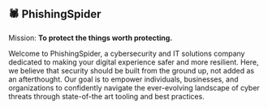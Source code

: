 ## 🕷️ PhishingSpider

Mission: **To protect the things worth protecting.**

Welcome to PhishingSpider, a cybersecurity and IT solutions company dedicated to making your digital experience safer and more resilient. Here, we believe that security should be built from the ground up, not added as an afterthought. Our goal is to empower individuals, businesses, and organizations to confidently navigate the ever-evolving landscape of cyber threats through state-of-the art tooling and best practices.


